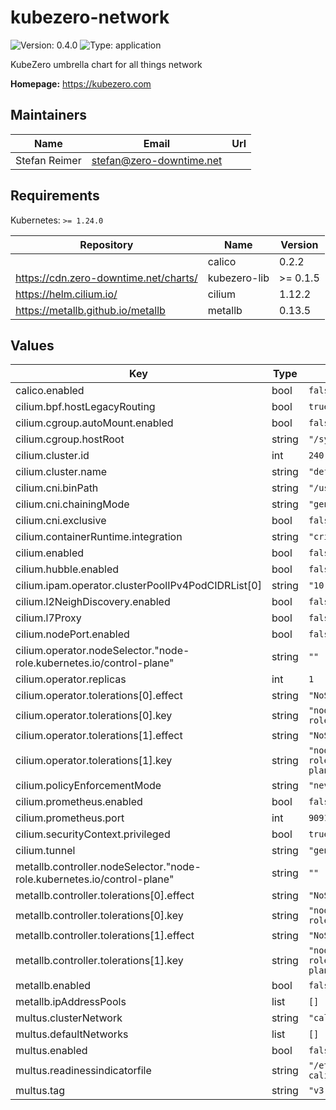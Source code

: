 # kubezero-network

![Version: 0.4.0](https://img.shields.io/badge/Version-0.4.0-informational?style=flat-square) ![Type: application](https://img.shields.io/badge/Type-application-informational?style=flat-square)

KubeZero umbrella chart for all things network

**Homepage:** <https://kubezero.com>

## Maintainers

| Name | Email | Url |
| ---- | ------ | --- |
| Stefan Reimer | <stefan@zero-downtime.net> |  |

## Requirements

Kubernetes: `>= 1.24.0`

| Repository | Name | Version |
|------------|------|---------|
|  | calico | 0.2.2 |
| https://cdn.zero-downtime.net/charts/ | kubezero-lib | >= 0.1.5 |
| https://helm.cilium.io/ | cilium | 1.12.2 |
| https://metallb.github.io/metallb | metallb | 0.13.5 |

## Values

| Key | Type | Default | Description |
|-----|------|---------|-------------|
| calico.enabled | bool | `false` |  |
| cilium.bpf.hostLegacyRouting | bool | `true` |  |
| cilium.cgroup.autoMount.enabled | bool | `false` |  |
| cilium.cgroup.hostRoot | string | `"/sys/fs/cgroup"` |  |
| cilium.cluster.id | int | `240` |  |
| cilium.cluster.name | string | `"default"` |  |
| cilium.cni.binPath | string | `"/usr/libexec/cni"` |  |
| cilium.cni.chainingMode | string | `"generic-veth"` |  |
| cilium.cni.exclusive | bool | `false` |  |
| cilium.containerRuntime.integration | string | `"crio"` |  |
| cilium.enabled | bool | `false` |  |
| cilium.hubble.enabled | bool | `false` |  |
| cilium.ipam.operator.clusterPoolIPv4PodCIDRList[0] | string | `"10.240.0.0/16"` |  |
| cilium.l2NeighDiscovery.enabled | bool | `false` |  |
| cilium.l7Proxy | bool | `false` |  |
| cilium.nodePort.enabled | bool | `false` |  |
| cilium.operator.nodeSelector."node-role.kubernetes.io/control-plane" | string | `""` |  |
| cilium.operator.replicas | int | `1` |  |
| cilium.operator.tolerations[0].effect | string | `"NoSchedule"` |  |
| cilium.operator.tolerations[0].key | string | `"node-role.kubernetes.io/master"` |  |
| cilium.operator.tolerations[1].effect | string | `"NoSchedule"` |  |
| cilium.operator.tolerations[1].key | string | `"node-role.kubernetes.io/control-plane"` |  |
| cilium.policyEnforcementMode | string | `"never"` |  |
| cilium.prometheus.enabled | bool | `false` |  |
| cilium.prometheus.port | int | `9091` |  |
| cilium.securityContext.privileged | bool | `true` |  |
| cilium.tunnel | string | `"geneve"` |  |
| metallb.controller.nodeSelector."node-role.kubernetes.io/control-plane" | string | `""` |  |
| metallb.controller.tolerations[0].effect | string | `"NoSchedule"` |  |
| metallb.controller.tolerations[0].key | string | `"node-role.kubernetes.io/master"` |  |
| metallb.controller.tolerations[1].effect | string | `"NoSchedule"` |  |
| metallb.controller.tolerations[1].key | string | `"node-role.kubernetes.io/control-plane"` |  |
| metallb.enabled | bool | `false` |  |
| metallb.ipAddressPools | list | `[]` |  |
| multus.clusterNetwork | string | `"calico"` |  |
| multus.defaultNetworks | list | `[]` |  |
| multus.enabled | bool | `false` |  |
| multus.readinessindicatorfile | string | `"/etc/cni/net.d/10-calico.conflist"` |  |
| multus.tag | string | `"v3.9.1"` |  |

